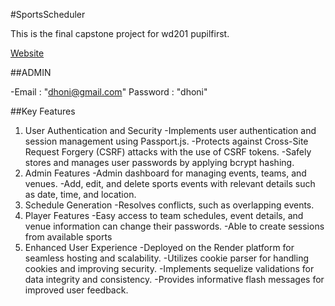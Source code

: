 #SportsScheduler

This is the final capstone project for wd201 pupilfirst.

[Website](https://sports-scheduler-rishith.onrender.com)

##ADMIN

-Email    : "dhoni@gmail.com"
 Password : "dhoni"

##Key Features
1. User Authentication and Security
-Implements user authentication and session management using Passport.js.
-Protects against Cross-Site Request Forgery (CSRF) attacks with the use of CSRF tokens.
-Safely stores and manages user passwords by applying bcrypt hashing.
2. Admin Features
-Admin dashboard for managing events, teams, and venues.
-Add, edit, and delete sports events with relevant details such as date, time, and location.
3. Schedule Generation
-Resolves conflicts, such as overlapping events.
4. Player Features
-Easy access to team schedules, event details, and venue information can change their passwords.
-Able to create sessions from available sports
5. Enhanced User Experience
-Deployed on the Render platform for seamless hosting and scalability.
-Utilizes cookie parser for handling cookies and improving security.
-Implements sequelize validations for data integrity and consistency.
-Provides informative flash messages for improved user feedback.